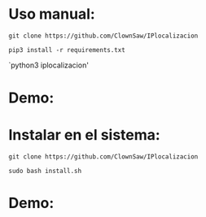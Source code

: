 
# Uso manual:

`git clone https://github.com/ClownSaw/IPlocalizacion`

`pip3 install -r requirements.txt`

`python3 iplocalizacion'

# Demo:

# Instalar en el sistema:

``git clone https://github.com/ClownSaw/IPlocalizacion``

``sudo bash install.sh``

# Demo:
